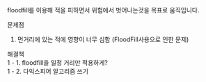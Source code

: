 floodfill를 이용해 적을 피하면서 위험에서 벗어나는것을 목표로 움직입니다. <br/>


문제점 <br/>
1. 먼거리에 있는 적에 영향이 너무 심함 (FloodFill사용으로 인한 문제)  <br/>


해결책 <br/>
1 - 1. floodfill을 일정 거리만 적용하게? <br/>
1 - 2. 다익스피어 알고리즘 쓰기 <br/>
